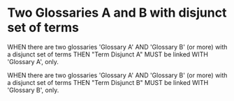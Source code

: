 # Two Glossaries A and B with disjunct set of terms

WHEN there are two glossaries 'Glossary A' AND 'Glossary B' (or more) with a
disjunct set of terms THEN "Term Disjunct A" MUST be linked WITH 'Glossary A',
only.

WHEN there are two glossaries 'Glossary A' AND 'Glossary B' (or more) with a
disjunct set of terms THEN "Term Disjunct B" MUST be linked WITH 'Glossary B',
only.

